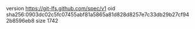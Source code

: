 version https://git-lfs.github.com/spec/v1
oid sha256:0903dc02c5fc07455abf81a5865a81d828d8257e7c33db29b27cf942b8596eb8
size 1742
